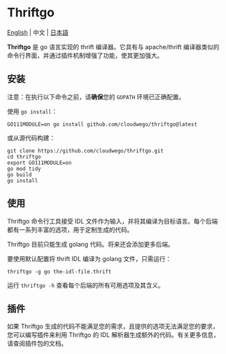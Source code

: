 # Thriftgo

[English](README.md) | 中文 | [日本語](README_ja.md)

**Thriftgo** 是 go 语言实现的 thrift 编译器。它具有与 apache/thrift 编译器类似的命令行界面，并通过插件机制增强了功能，使其更加强大。

## 安装

注意：在执行以下命令之前，请**确保**您的 `GOPATH` 环境已正确配置。

使用 `go install`：

`GO111MODULE=on go install github.com/cloudwego/thriftgo@latest`

或从源代码构建：

```shell
git clone https://github.com/cloudwego/thriftgo.git
cd thriftgo
export GO111MODULE=on
go mod tidy
go build
go install
```

## 使用

Thriftgo 命令行工具接受 IDL 文件作为输入，并将其编译为目标语言。每个后端都有一系列丰富的选项，用于定制生成的代码。

Thriftgo 目前只能生成 golang 代码。将来还会添加更多后端。

要使用默认配置将 thrift IDL 编译为 golang 文件，只需运行：

```shell
thriftgo -g go the-idl-file.thrift
```

运行 `thriftgo -h` 查看每个后端的所有可用选项及其含义。

## 插件

如果 Thriftgo 生成的代码不能满足您的需求，且提供的选项无法满足您的要求，您可以编写插件来利用 Thriftgo 的 IDL 解析器生成额外的代码。有关更多信息，请查阅插件包的文档。
